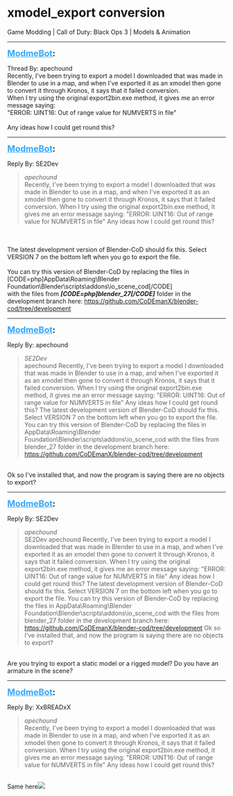 # xmodel_export conversion
Game Modding | Call of Duty: Black Ops 3 | Models & Animation

---
<strong style="font-size: 1.4em;"><span style="text-decoration: underline;text-decoration-color: #34a7f9;"><span style="color:#34a7f9;">ModmeBot</span></span>:</strong>

<p>Thread By: apechound<br />Recently, I&#39;ve been trying to export a model I downloaded that was made in Blender to use in a map, and when I&#39;ve exported it as an xmodel then gone to convert it through Kronos, it says that it failed conversion.<br />When I try using the original export2bin.exe method, it gives me an error message saying:<br />&quot;ERROR: UINT16: Out of range value for NUMVERTS in file&quot;<br /> <br />Any ideas how I could get round this?</p>

---
<strong style="font-size: 1.4em;"><span style="text-decoration: underline;text-decoration-color: #34a7f9;"><span style="color:#34a7f9;">ModmeBot</span></span>:</strong>

<p>Reply By: SE2Dev<br /><blockquote><em>apechound</em><br />Recently, I&#39;ve been trying to export a model I downloaded that was made in Blender to use in a map, and when I&#39;ve exported it as an xmodel then gone to convert it through Kronos, it says that it failed conversion. When I try using the original export2bin.exe method, it gives me an error message saying: &quot;ERROR: UINT16: Out of range value for NUMVERTS in file&quot;   Any ideas how I could get round this?</blockquote><br /> <br />The latest development version of Blender-CoD should fix this. Select VERSION 7 on the bottom left when you go to export the file.<br /> <br />You can try this version of Blender-CoD by replacing the files in<br />[CODE=php]AppData\Roaming\Blender Foundation\Blender\scripts\addons\io_scene_cod[/CODE]<br />with the files from <em><strong>[CODE=php]blender_27[/CODE]</strong></em> folder in the development branch here: <a href="https://github.com/CoDEmanX/blender-cod/tree/development">https://github.com/CoDEmanX/blender-cod/tree/development</a></p>

---
<strong style="font-size: 1.4em;"><span style="text-decoration: underline;text-decoration-color: #34a7f9;"><span style="color:#34a7f9;">ModmeBot</span></span>:</strong>

<p>Reply By: apechound<br /><blockquote><em>SE2Dev</em><br />apechound Recently, I&#39;ve been trying to export a model I downloaded that was made in Blender to use in a map, and when I&#39;ve exported it as an xmodel then gone to convert it through Kronos, it says that it failed conversion. When I try using the original export2bin.exe method, it gives me an error message saying: &quot;ERROR: UINT16: Out of range value for NUMVERTS in file&quot;   Any ideas how I could get round this?   The latest development version of Blender-CoD should fix this. Select VERSION 7 on the bottom left when you go to export the file.   You can try this version of Blender-CoD by replacing the files in AppData\Roaming\Blender Foundation\Blender\scripts\addons\io_scene_cod with the files from blender_27 folder in the development branch here: <a href="https://github.com/CoDEmanX/blender-cod/tree/development">https://github.com/CoDEmanX/blender-cod/tree/development</a></blockquote><br /> Ok so I&#39;ve installed that, and now the program is saying there are no objects to export?</p>

---
<strong style="font-size: 1.4em;"><span style="text-decoration: underline;text-decoration-color: #34a7f9;"><span style="color:#34a7f9;">ModmeBot</span></span>:</strong>

<p>Reply By: SE2Dev<br /><blockquote><em>apechound</em><br />SE2Dev apechound Recently, I&#39;ve been trying to export a model I downloaded that was made in Blender to use in a map, and when I&#39;ve exported it as an xmodel then gone to convert it through Kronos, it says that it failed conversion. When I try using the original export2bin.exe method, it gives me an error message saying: &quot;ERROR: UINT16: Out of range value for NUMVERTS in file&quot;   Any ideas how I could get round this?   The latest development version of Blender-CoD should fix this. Select VERSION 7 on the bottom left when you go to export the file.   You can try this version of Blender-CoD by replacing the files in AppData\Roaming\Blender Foundation\Blender\scripts\addons\io_scene_cod with the files from blender_27 folder in the development branch here: <a href="https://github.com/CoDEmanX/blender-cod/tree/development">https://github.com/CoDEmanX/blender-cod/tree/development</a>  Ok so I&#39;ve installed that, and now the program is saying there are no objects to export?</blockquote><br />Are you trying to export a static model or a rigged model? Do you have an armature in the scene?</p>

---
<strong style="font-size: 1.4em;"><span style="text-decoration: underline;text-decoration-color: #34a7f9;"><span style="color:#34a7f9;">ModmeBot</span></span>:</strong>

<p>Reply By: XxBREADxX<br /><blockquote><em>apechound</em><br />Recently, I&#39;ve been trying to export a model I downloaded that was made in Blender to use in a map, and when I&#39;ve exported it as an xmodel then gone to convert it through Kronos, it says that it failed conversion. When I try using the original export2bin.exe method, it gives me an error message saying: &quot;ERROR: UINT16: Out of range value for NUMVERTS in file&quot;   Any ideas how I could get round this?</blockquote><br /> Same here<img style="max-width: 500px;" src="http://aviacreations.com/modme/emoticons/sad.png"></p>
